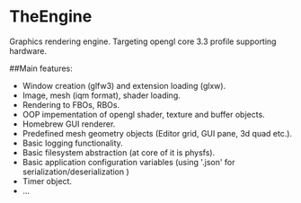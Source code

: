 # TheEngine
Graphics rendering engine. Targeting opengl core 3.3 profile supporting hardware.

##Main features:
* Window creation (glfw3) and extension loading (glxw).
* Image, mesh (iqm format), shader loading.
* Rendering to FBOs, RBOs.
* OOP impementation of opengl shader, texture and buffer objects.
* Homebrew GUI renderer.
* Predefined mesh geometry objects (Editor grid, GUI pane, 3d quad etc.).
* Basic logging functionality.
* Basic filesystem abstraction (at core of it is physfs).
* Basic application configuration variables (using '.json' for serialization/deserialization )
* Timer object.
* ...
